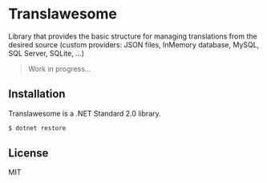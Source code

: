 # Translawesome
Library that provides the basic structure for managing translations from the desired source (custom providers: JSON files, InMemory database, MySQL, SQL Server, SQLite, ...)

> Work in progress...

## Installation

Translawesome is a .NET Standard 2.0 library.

```sh
$ dotnet restore
```

License
----

MIT

